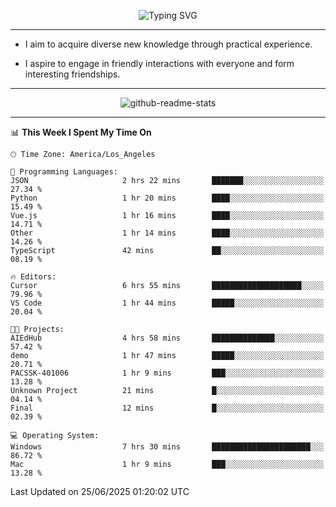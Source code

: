 <p align="center">
  <img src="https://readme-typing-svg.demolab.com?font=Fira+Code&weight=500&size=32&duration=2500&pause=1600&center=true&vCenter=true&random=false&width=1024&height=64&lines=Hi+there+%F0%9F%91%8B;I'm+delighted+you+could+make+it+here+%F0%9F%8E%89;I'm+Harry%2C+a+college+student+still+finding+my+way" alt="Typing SVG" />
</p>


---


- I aim to acquire diverse new knowledge through practical experience.

- I aspire to engage in friendly interactions with everyone and form interesting friendships.


---


<p align="center">
  <img src="https://github-readme-stats.vercel.app/api?username=Harry-Jing&show_icons=true" alt="github-readme-stats"/>
</p>


---

<!--START_SECTION:waka-->
📊 **This Week I Spent My Time On** 

```text
🕑︎ Time Zone: America/Los_Angeles

💬 Programming Languages: 
JSON                     2 hrs 22 mins       ███████░░░░░░░░░░░░░░░░░░   27.34 % 
Python                   1 hr 20 mins        ████░░░░░░░░░░░░░░░░░░░░░   15.49 % 
Vue.js                   1 hr 16 mins        ████░░░░░░░░░░░░░░░░░░░░░   14.71 % 
Other                    1 hr 14 mins        ████░░░░░░░░░░░░░░░░░░░░░   14.26 % 
TypeScript               42 mins             ██░░░░░░░░░░░░░░░░░░░░░░░   08.19 % 

🔥 Editors: 
Cursor                   6 hrs 55 mins       ████████████████████░░░░░   79.96 % 
VS Code                  1 hr 44 mins        █████░░░░░░░░░░░░░░░░░░░░   20.04 % 

🐱‍💻 Projects: 
AIEdHub                  4 hrs 58 mins       ██████████████░░░░░░░░░░░   57.42 % 
demo                     1 hr 47 mins        █████░░░░░░░░░░░░░░░░░░░░   20.71 % 
PACSSK-401006            1 hr 9 mins         ███░░░░░░░░░░░░░░░░░░░░░░   13.28 % 
Unknown Project          21 mins             █░░░░░░░░░░░░░░░░░░░░░░░░   04.14 % 
Final                    12 mins             █░░░░░░░░░░░░░░░░░░░░░░░░   02.39 % 

💻 Operating System: 
Windows                  7 hrs 30 mins       ██████████████████████░░░   86.72 % 
Mac                      1 hr 9 mins         ███░░░░░░░░░░░░░░░░░░░░░░   13.28 % 
```


 Last Updated on 25/06/2025 01:20:02 UTC
<!--END_SECTION:waka-->
